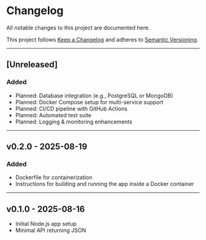 # Changelog

All notable changes to this project are documented here.

This project follows [Keep a Changelog](https://keepachangelog.com/en/1.0.0/) and adheres to [Semantic Versioning](https://semver.org/spec/v2.0.0.html).

---

## [Unreleased]
### Added
- Planned: Database integration (e.g., PostgreSQL or MongoDB)
- Planned: Docker Compose setup for multi-service support
- Planned: CI/CD pipeline with GitHub Actions
- Planned: Automated test suite
- Planned: Logging & monitoring enhancements

---

## v0.2.0 - 2025-08-19
### Added
- Dockerfile for containerization
- Instructions for building and running the app inside a Docker container

---

## v0.1.0 - 2025-08-16
- Initial Node.js app setup
- Minimal API returning JSON
